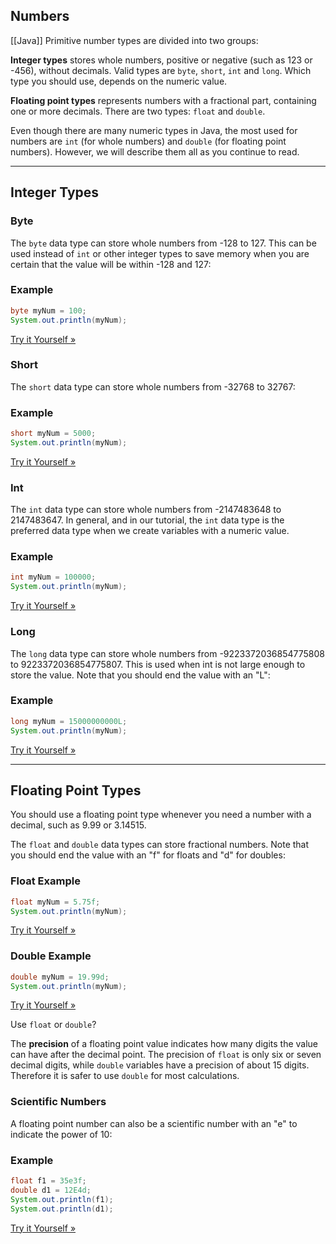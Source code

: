 ## Numbers
[[Java]]
Primitive number types are divided into two groups:

**Integer types** stores whole numbers, positive or negative (such as 123 or -456), without decimals. Valid types are `byte`, `short`, `int` and `long`. Which type you should use, depends on the numeric value.

**Floating point types** represents numbers with a fractional part, containing one or more decimals. There are two types: `float` and `double`.

Even though there are many numeric types in Java, the most used for numbers are `int` (for whole numbers) and `double` (for floating point numbers). However, we will describe them all as you continue to read.

---

## Integer Types

### Byte

The `byte` data type can store whole numbers from -128 to 127. This can be used instead of `int` or other integer types to save memory when you are certain that the value will be within -128 and 127:

### Example

```java
byte myNum = 100;
System.out.println(myNum);
```

[Try it Yourself »](https://www.w3schools.com/java/tryjava.asp?filename=demo_type_byte)

### Short

The `short` data type can store whole numbers from -32768 to 32767:

### Example

```java
short myNum = 5000;
System.out.println(myNum);
```

[Try it Yourself »](https://www.w3schools.com/java/tryjava.asp?filename=demo_type_short)

### Int

The `int` data type can store whole numbers from -2147483648 to 2147483647. In general, and in our tutorial, the `int` data type is the preferred data type when we create variables with a numeric value.

### Example

```java
int myNum = 100000;
System.out.println(myNum);
```

[Try it Yourself »](https://www.w3schools.com/java/tryjava.asp?filename=demo_type_int)

### Long

The `long` data type can store whole numbers from -9223372036854775808 to 9223372036854775807. This is used when int is not large enough to store the value. Note that you should end the value with an "L":

### Example

```java
long myNum = 15000000000L;
System.out.println(myNum);
```

[Try it Yourself »](https://www.w3schools.com/java/tryjava.asp?filename=demo_type_long)

---

## Floating Point Types

You should use a floating point type whenever you need a number with a decimal, such as 9.99 or 3.14515.

The `float` and `double` data types can store fractional numbers. Note that you should end the value with an "f" for floats and "d" for doubles:

### Float Example

```java
float myNum = 5.75f;
System.out.println(myNum);
```

[Try it Yourself »](https://www.w3schools.com/java/tryjava.asp?filename=demo_type_float)

### Double Example

```java
double myNum = 19.99d;
System.out.println(myNum);
```

[Try it Yourself »](https://www.w3schools.com/java/tryjava.asp?filename=demo_type_double)

Use `float` or `double`?

The **precision** of a floating point value indicates how many digits the value can have after the decimal point. The precision of `float` is only six or seven decimal digits, while `double` variables have a precision of about 15 digits. Therefore it is safer to use `double` for most calculations.

### Scientific Numbers

A floating point number can also be a scientific number with an "e" to indicate the power of 10:

### Example

```java
float f1 = 35e3f;
double d1 = 12E4d;
System.out.println(f1);
System.out.println(d1);
```

[Try it Yourself »](https://www.w3schools.com/java/tryjava.asp?filename=demo_type_scientific)